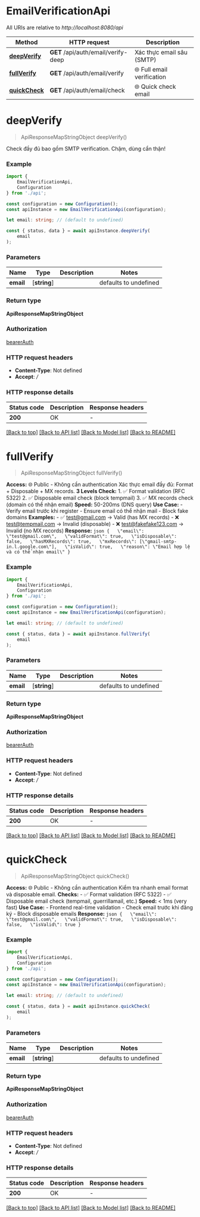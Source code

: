 # EmailVerificationApi

All URIs are relative to *http://localhost:8080/api*

|Method | HTTP request | Description|
|------------- | ------------- | -------------|
|[**deepVerify**](#deepverify) | **GET** /api/auth/email/verify-deep | Xác thực email sâu (SMTP)|
|[**fullVerify**](#fullverify) | **GET** /api/auth/email/verify | 🌐 Full email verification|
|[**quickCheck**](#quickcheck) | **GET** /api/auth/email/check | 🌐 Quick check email|

# **deepVerify**
> ApiResponseMapStringObject deepVerify()

Check đầy đủ bao gồm SMTP verification. Chậm, dùng cẩn thận!

### Example

```typescript
import {
    EmailVerificationApi,
    Configuration
} from './api';

const configuration = new Configuration();
const apiInstance = new EmailVerificationApi(configuration);

let email: string; // (default to undefined)

const { status, data } = await apiInstance.deepVerify(
    email
);
```

### Parameters

|Name | Type | Description  | Notes|
|------------- | ------------- | ------------- | -------------|
| **email** | [**string**] |  | defaults to undefined|


### Return type

**ApiResponseMapStringObject**

### Authorization

[bearerAuth](../README.md#bearerAuth)

### HTTP request headers

 - **Content-Type**: Not defined
 - **Accept**: */*


### HTTP response details
| Status code | Description | Response headers |
|-------------|-------------|------------------|
|**200** | OK |  -  |

[[Back to top]](#) [[Back to API list]](../README.md#documentation-for-api-endpoints) [[Back to Model list]](../README.md#documentation-for-models) [[Back to README]](../README.md)

# **fullVerify**
> ApiResponseMapStringObject fullVerify()

**Access:** 🌐 Public - Không cần authentication  Xác thực email đầy đủ: Format + Disposable + MX records.  **3 Levels Check:** 1. ✅ Format validation (RFC 5322) 2. ✅ Disposable email check (block tempmail) 3. ✅ MX records check (domain có thể nhận email)  **Speed:** 50-200ms (DNS query)  **Use Case:** - Verify email trước khi register - Ensure email có thể nhận mail - Block fake domains  **Examples:** - ✅ test@gmail.com → Valid (has MX records) - ❌ test@tempmail.com → Invalid (disposable) - ❌ test@fakefake123.com → Invalid (no MX records)  **Response:** ```json {   \"email\": \"test@gmail.com\",   \"validFormat\": true,   \"isDisposable\": false,   \"hasMXRecords\": true,   \"mxRecords\": [\"gmail-smtp-in.l.google.com\"],   \"isValid\": true,   \"reason\": \"Email hợp lệ và có thể nhận email\" } ``` 

### Example

```typescript
import {
    EmailVerificationApi,
    Configuration
} from './api';

const configuration = new Configuration();
const apiInstance = new EmailVerificationApi(configuration);

let email: string; // (default to undefined)

const { status, data } = await apiInstance.fullVerify(
    email
);
```

### Parameters

|Name | Type | Description  | Notes|
|------------- | ------------- | ------------- | -------------|
| **email** | [**string**] |  | defaults to undefined|


### Return type

**ApiResponseMapStringObject**

### Authorization

[bearerAuth](../README.md#bearerAuth)

### HTTP request headers

 - **Content-Type**: Not defined
 - **Accept**: */*


### HTTP response details
| Status code | Description | Response headers |
|-------------|-------------|------------------|
|**200** | OK |  -  |

[[Back to top]](#) [[Back to API list]](../README.md#documentation-for-api-endpoints) [[Back to Model list]](../README.md#documentation-for-models) [[Back to README]](../README.md)

# **quickCheck**
> ApiResponseMapStringObject quickCheck()

**Access:** 🌐 Public - Không cần authentication  Kiểm tra nhanh email format và disposable email.  **Checks:** - ✅ Format validation (RFC 5322) - ✅ Disposable email check (tempmail, guerrillamail, etc.)  **Speed:** < 1ms (very fast)  **Use Case:** - Frontend real-time validation - Check email trước khi đăng ký - Block disposable emails  **Response:** ```json {   \"email\": \"test@gmail.com\",   \"validFormat\": true,   \"isDisposable\": false,   \"isValid\": true } ``` 

### Example

```typescript
import {
    EmailVerificationApi,
    Configuration
} from './api';

const configuration = new Configuration();
const apiInstance = new EmailVerificationApi(configuration);

let email: string; // (default to undefined)

const { status, data } = await apiInstance.quickCheck(
    email
);
```

### Parameters

|Name | Type | Description  | Notes|
|------------- | ------------- | ------------- | -------------|
| **email** | [**string**] |  | defaults to undefined|


### Return type

**ApiResponseMapStringObject**

### Authorization

[bearerAuth](../README.md#bearerAuth)

### HTTP request headers

 - **Content-Type**: Not defined
 - **Accept**: */*


### HTTP response details
| Status code | Description | Response headers |
|-------------|-------------|------------------|
|**200** | OK |  -  |

[[Back to top]](#) [[Back to API list]](../README.md#documentation-for-api-endpoints) [[Back to Model list]](../README.md#documentation-for-models) [[Back to README]](../README.md)


